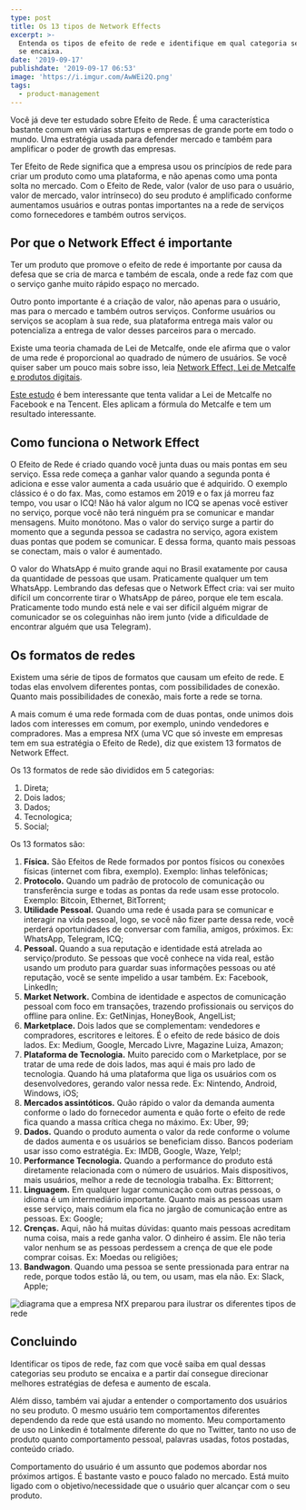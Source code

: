 ```yaml
---
type: post
title: Os 13 tipos de Network Effects
excerpt: >-
  Entenda os tipos de efeito de rede e identifique em qual categoria seu produto
  se encaixa.
date: '2019-09-17'
publishdate: '2019-09-17 06:53'
image: 'https://i.imgur.com/AwWEi2Q.png'
tags:
  - product-management
---
```

Você já deve ter estudado sobre Efeito de Rede. É uma característica bastante comum em várias startups e empresas de grande porte em todo o mundo. Uma estratégia usada para defender mercado e também para amplificar o poder de growth das empresas.

Ter Efeito de Rede significa que a empresa usou os princípios de rede para criar um produto como uma plataforma, e não apenas como uma ponta solta no mercado. Com o Efeito de Rede, valor (valor de uso para o usuário, valor de mercado, valor intrínseco) do seu produto é amplificado conforme aumentamos usuários e outras pontas importantes na a rede de serviços como fornecedores e também outros serviços.

## Por que o Network Effect é importante

Ter um produto que promove o efeito de rede é importante por causa da defesa que se cria de marca e também de escala, onde a rede faz com que o serviço ganhe muito rápido espaço no mercado.

Outro ponto importante é a criação de valor, não apenas para o usuário, mas para o mercado e também outros serviços. Conforme usuários ou serviços se acoplam à sua rede, sua plataforma entrega mais valor ou potencializa a entrega de valor desses parceiros para o mercado.

Existe uma teoria chamada de Lei de Metcalfe, onde ele afirma que o valor de uma rede é proporcional ao quadrado de número de usuários. Se você quiser saber um pouco mais sobre isso, leia [Network Effect, Lei de Metcalfe e produtos digitais](https://diegoeis.com/network-effects-lei-de-metcalfe-e-produtos-digitais/).

[Este estudo](https://www.researchgate.net/publication/273895436_Tencent_and_Facebook_Data_Validate_Metcalfe's_Law) é bem interessante que tenta validar a Lei de Metcalfe no Facebook e na Tencent. Eles aplicam a fórmula do Metcalfe e tem um resultado interessante.

## Como funciona o Network Effect

O Efeito de Rede é criado quando você junta duas ou mais pontas em seu serviço. Essa rede começa a ganhar valor quando a segunda ponta é adiciona e esse valor aumenta a cada usuário que é adquirido. O exemplo clássico é o do fax. Mas, como estamos em 2019 e o fax já morreu faz tempo, vou usar o ICQ!
Não há valor algum no ICQ se apenas você estiver no serviço, porque você não terá ninguém pra se comunicar e mandar mensagens. Muito monótono. Mas o valor do serviço surge a partir do momento que a segunda pessoa se cadastra no serviço, agora existem duas pontas que podem se comunicar. E dessa forma, quanto mais pessoas se conectam, mais o valor é aumentado. 

O valor do WhatsApp é muito grande aqui no Brasil exatamente por causa da quantidade de pessoas que usam. Praticamente qualquer um tem WhatsApp. Lembrando das defesas que o Network Effect cria: vai ser muito difícil um concorrente tirar o WhatsApp de páreo, porque ele tem escala. Praticamente todo mundo está nele e vai ser difícil alguém migrar de comunicador se os coleguinhas não irem junto (vide a dificuldade de encontrar alguém que usa Telegram).

## Os formatos de redes

Existem uma série de tipos de formatos que causam um efeito de rede. E todas elas envolvem diferentes pontas, com possibilidades de conexão. Quanto mais possibilidades de conexão, mais forte a rede se torna.

A mais comum é uma rede formada com de duas pontas, onde unimos dois lados com interesses em comum, por exemplo, unindo vendedores e compradores. Mas a empresa NfX (uma VC que só investe em empresas tem em sua estratégia o Efeito de Rede), diz que existem 13 formatos de Network Effect.

Os 13 formatos de rede são divididos em 5 categorias:

1. Direta;
2. Dois lados;
3. Dados;
4. Tecnologica;
5. Social;

Os 13 formatos são:

1. **Física.** São Efeitos de Rede formados por pontos físicos ou conexões físicas (internet com fibra, exemplo). Exemplo: linhas telefônicas;
2. **Protocolo.** Quando um padrão de protocolo de comunicação ou transferência surge e todas as pontas da rede usam esse protocolo. Exemplo: Bitcoin, Ethernet, BitTorrent;
3. **Utilidade Pessoal.** Quando uma rede é usada para se comunicar e interagir na vida pessoal, logo, se você não fizer parte dessa rede, você perderá oportunidades de conversar com família, amigos, próximos. Ex: WhatsApp, Telegram, ICQ;
4. **Pessoal.** Quando a sua reputação e identidade está atrelada ao serviço/produto. Se pessoas que você conhece na vida real, estão usando um produto para guardar suas informações pessoas ou até reputação, você se sente impelido a usar também. Ex: Facebook, LinkedIn;
5. **Market Network.** Combina de identidade e aspectos de comunicação pessoal com foco em transações, trazendo profissionais ou serviços do offline para online. Ex: GetNinjas, HoneyBook, AngelList;
6. **Marketplace.** Dois lados que se complementam: vendedores e compradores, escritores e leitores. É o efeito de rede básico de dois lados. Ex: Medium, Google, Mercado Livre, Magazine Luiza, Amazon;
7. **Plataforma de Tecnologia.** Muito parecido com o Marketplace, por se tratar de uma rede de dois lados, mas aqui é mais pro lado de tecnologia. Quando há uma plataforma que liga os usuários com os desenvolvedores, gerando valor nessa rede. Ex: Nintendo, Android, Windows, iOS;
8. **Mercados assintóticos.** Quão rápido o valor da demanda aumenta conforme o lado do fornecedor aumenta e quão forte o efeito de rede fica quando a massa crítica chega no máximo. Ex: Uber, 99;
9. **Dados.** Quando o produto aumenta o valor da rede conforme o volume de dados aumenta e os usuários se beneficiam disso. Bancos poderiam usar isso como estratégia. Ex: IMDB, Google, Waze, Yelp!;
10. **Performance Tecnologia.** Quando a performance do produto está diretamente relacionada com o número de usuários. Mais dispositivos, mais usuários, melhor a rede de tecnologia trabalha. Ex: Bittorrent;
11. **Linguagem.** Em qualquer lugar comunicação com outras pessoas, o idioma é um intermediário importante. Quanto mais as pessoas usam esse serviço, mais comum ela fica no jargão de comunicação entre as pessoas. Ex: Google;
12. **Crenças.** Aqui, não há muitas dúvidas: quanto mais pessoas acreditam numa coisa, mais a rede ganha valor. O dinheiro é assim. Ele não teria valor nenhum se as pessoas perdessem a crença de que ele pode comprar coisas. Ex: Moedas ou religiões;
13. **Bandwagon**. Quando uma pessoa se sente pressionada para entrar na rede, porque todos estão lá, ou tem, ou usam, mas ela não. Ex: Slack, Apple;

![diagrama que a empresa NfX preparou para ilustrar os diferentes tipos de rede](https://i.imgur.com/smPAGiW.png)

## Concluindo

Identificar os tipos de rede, faz com que você saiba em qual dessas categorias seu produto se encaixa e a partir daí consegue  direcionar melhores estratégias de defesa e aumento de escala. 

Além disso, também vai ajudar a entender o comportamento dos usuários no seu produto. O mesmo usuário tem comportamentos diferentes dependendo da rede que está usando no momento. Meu comportamento de uso no Linkedin é totalmente diferente do que no Twitter, tanto no uso de produto quanto comportamento pessoal, palavras usadas, fotos postadas, conteúdo criado.

Comportamento do usuário é um assunto que podemos abordar nos próximos artigos. É bastante vasto e pouco falado no mercado. Está muito ligado com o objetivo/necessidade que o usuário quer alcançar com o seu produto.

